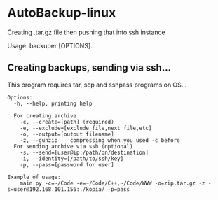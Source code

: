 # AutoBackup-linux
Creating .tar.gz file then pushing that into ssh instance


Usage: backuper [OPTIONS]...
## Creating backups, sending via ssh...

This program requires tar, scp and sshpass programs on OS...
```
Options:
  -h, --help, printing help

  For creating archive
    -c, --create=[path] (required)
    -e, --exclude=[exclude file,next file,etc]
    -o, --output=[output filename]
    -z, --gunzip    compressing when you used -c before
  For sending archive via ssh (optional)
    -s, --send=[user@ip:/path/on/destination]
    -i, --identity=[/path/to/ssh/key]
    -p, --pass=[password for user]

Example of usage:
    main.py -c=~/Code -e=~/Code/C++,~/Code/WWW -o=zip.tar.gz -z -s=user@192.168.101.156:./kopia/ -p=pass
```
